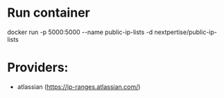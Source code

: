 # Run container

docker run -p 5000:5000 --name public-ip-lists -d nextpertise/public-ip-lists

# Providers:

- atlassian (https://ip-ranges.atlassian.com/)
